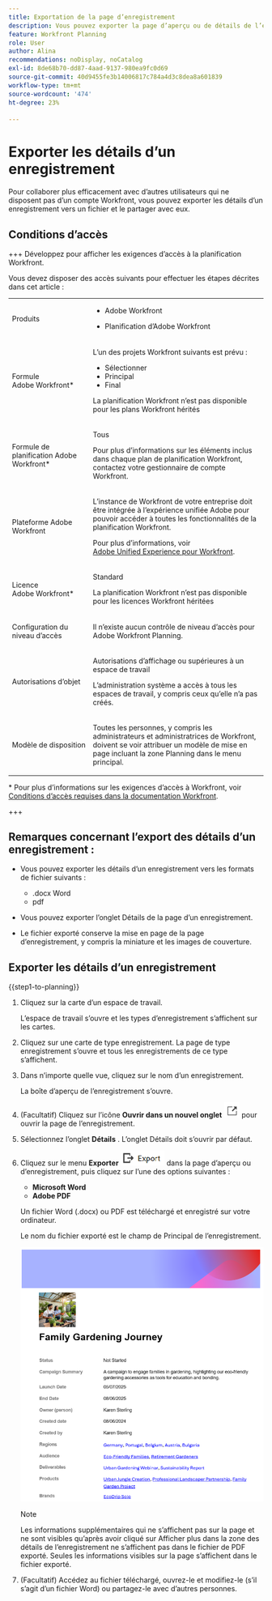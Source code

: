 ```yaml
---
title: Exportation de la page d’enregistrement
description: Vous pouvez exporter la page d’aperçu ou de détails de l’enregistrement vers Word.
feature: Workfront Planning
role: User
author: Alina
recommendations: noDisplay, noCatalog
exl-id: 8de68b70-dd87-4aad-9137-980ea9fc0d69
source-git-commit: 40d9455fe3b14006817c784a4d3c8dea8a601839
workflow-type: tm+mt
source-wordcount: '474'
ht-degree: 23%

---
```


# Exporter les détails d’un enregistrement

<!--<span class="preview">The highlighted information on this page refers to functionality not yet generally available. It is available only in the Preview environment for all customers, or in the Production environment for customers who enabled fast releases.</span>

<span class="preview">For information about fast releases, see [Enable or disable fast releases for your organization](/help/quicksilver/administration-and-setup/set-up-workfront/configure-system-defaults/enable-fast-release-process.md).</span>

<span class="preview">For information about the current release, see [Fourth Quarter 2023 release overview](/help/quicksilver/product-announcements/product-releases/23-q4-release-activity/23-q4-release-overview.md).</span>-->


Pour collaborer plus efficacement avec d’autres utilisateurs qui ne disposent pas d’un compte Workfront, vous pouvez exporter les détails d’un enregistrement vers un fichier et le partager avec eux.

## Conditions d’accès

+++ Développez pour afficher les exigences d’accès à la planification Workfront.

Vous devez disposer des accès suivants pour effectuer les étapes décrites dans cet article :

<table style="table-layout:auto"> 
<col> 
</col> 
<col> 
</col> 
<tbody> 
    <tr> 
<tr> 
<td> 
   <p> Produits</p> </td> 
   <td> 
   <ul><li><p> Adobe Workfront</p></li> 
   <li><p> Planification d’Adobe Workfront<p></li></ul></td> 
  </tr>   
<tr> 
   <td role="rowheader"><p>Formule Adobe Workfront*</p></td> 
   <td> 
<p>L’un des projets Workfront suivants est prévu :</p> 
<ul><li>Sélectionner</li> 
<li>Principal</li> 
<li>Final</li></ul> 
<p>La planification Workfront n’est pas disponible pour les plans Workfront hérités</p> 
   </td> 
<tr> 
   <td role="rowheader"><p>Formule de planification Adobe Workfront*</p></td> 
   <td> 
<p>Tous </p> 
<p>Pour plus d’informations sur les éléments inclus dans chaque plan de planification Workfront, contactez votre gestionnaire de compte Workfront. </p> 
   </td> 
 <tr> 
   <td role="rowheader"><p>Plateforme Adobe Workfront</p></td> 
   <td> 
<p>L’instance de Workfront de votre entreprise doit être intégrée à l’expérience unifiée Adobe pour pouvoir accéder à toutes les fonctionnalités de la planification Workfront.</p> 
<p>Pour plus d’informations, voir <a href="/help/quicksilver/workfront-basics/navigate-workfront/workfront-navigation/adobe-unified-experience.md">Adobe Unified Experience pour Workfront</a>. </p> 
   </td> 
   </tr> 
  </tr> 
  <tr> 
   <td role="rowheader"><p>Licence Adobe Workfront*</p></td> 
   <td> <p>Standard</p>
   <p>La planification Workfront n’est pas disponible pour les licences Workfront héritées</p> 
  </td> 
  </tr> 
  <tr> 
   <td role="rowheader"><p>Configuration du niveau d’accès</p></td> 
   <td> <p>Il n’existe aucun contrôle de niveau d’accès pour Adobe Workfront Planning.</p>   
</td> 
  </tr> 
<tr> 
   <td role="rowheader"><p>Autorisations d’objet</p></td> 
   <td>   <p>Autorisations d’affichage ou supérieures à un espace de travail</a> </p>  
   <p>L’administration système a accès à tous les espaces de travail, y compris ceux qu’elle n’a pas créés.</p> </td> 
  </tr> 
<tr> 
   <td role="rowheader"><p>Modèle de disposition</p></td> 
   <td> <p>Toutes les personnes, y compris les administrateurs et administratrices de Workfront, doivent se voir attribuer un modèle de mise en page incluant la zone Planning dans le menu principal. </p> </td> 
  </tr> 
</tbody> 
</table>

* Pour plus d’informations sur les exigences d’accès à Workfront, voir [Conditions d’accès requises dans la documentation Workfront](/help/quicksilver/administration-and-setup/add-users/access-levels-and-object-permissions/access-level-requirements-in-documentation.md).

+++

## Remarques concernant l’export des détails d’un enregistrement :

* Vous pouvez exporter les détails d’un enregistrement vers les formats de fichier suivants :

   * .docx Word
   * pdf

* Vous pouvez exporter l’onglet Détails de la page d’un enregistrement.

* Le fichier exporté conserve la mise en page de la page d’enregistrement, y compris la miniature et les images de couverture.

## Exporter les détails d’un enregistrement

{{step1-to-planning}}

1. Cliquez sur la carte d’un espace de travail.

   L’espace de travail s’ouvre et les types d’enregistrement s’affichent sur les cartes.

1. Cliquez sur une carte de type enregistrement.
La page de type enregistrement s’ouvre et tous les enregistrements de ce type s’affichent.

1. Dans n’importe quelle vue, cliquez sur le nom d’un enregistrement.

   La boîte d’aperçu de l’enregistrement s’ouvre.

1. (Facultatif) Cliquez sur l’icône **Ouvrir dans un nouvel onglet** ![](assets/open-details-in-a-new-tab-icon.png) pour ouvrir la page de l’enregistrement.

1. Sélectionnez l’onglet **Détails** . L’onglet Détails doit s’ouvrir par défaut.

1. Cliquez sur le menu **Exporter** ![](assets/export-icon-in-record-details-page.png) dans la page d’aperçu ou d’enregistrement, puis cliquez sur l’une des options suivantes :

   * **Microsoft Word**
   * **Adobe PDF**

   Un fichier Word (.docx) ou PDF est téléchargé et enregistré sur votre ordinateur.

   Le nom du fichier exporté est le champ de Principal de l’enregistrement.

   ![](assets/exported-word-file.png)

   >[!NOTE]
   >
   >    Les informations supplémentaires qui ne s’affichent pas sur la page et ne sont visibles qu’après avoir cliqué sur Afficher plus dans la zone des détails de l’enregistrement ne s’affichent pas dans le fichier de PDF exporté. Seules les informations visibles sur la page s’affichent dans le fichier exporté.


1. (Facultatif) Accédez au fichier téléchargé, ouvrez-le et modifiez-le (s’il s’agit d’un fichier Word) ou partagez-le avec d’autres personnes.

